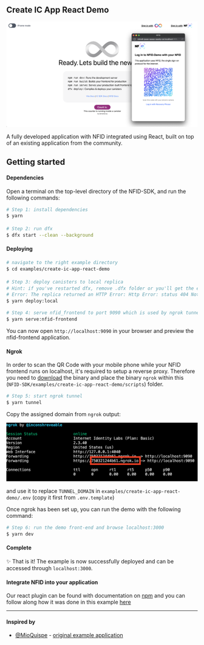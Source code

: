## Create IC App React Demo

<p align="center">
  <img width="600" alt="image" src="docs/images/preview_demo.png">
</p>

A fully developed application with NFID integrated using React, built on top of an existing application from the community.

## Getting started

#### Dependencies

Open a terminal on the top-level directory of the NFID-SDK, and run the following commands:

```bash
# Step 1: install dependencies
$ yarn

# Step 2: run dfx
$ dfx start --clean --background
```

#### Deploying

```bash
# navigate to the right example directory
$ cd examples/create-ic-app-react-demo

# Step 3: deploy canisters to local replica
# Hint: if you've restarted dfx, remove .dfx folder or you'll get the error below
# Error: The replica returned an HTTP Error: Http Error: status 404 Not Found, content type "", content: Requested canister does not exist
$ yarn deploy:local
```

```bash
# Step 4: serve nfid_frontend to port 9090 which is used by ngrok tunnel
$ yarn serve:nfid-frontend
```

You can now open `http://localhost:9090` in your browser and preview the nfid-frontend application.

#### Ngrok

In order to scan the QR Code with your mobile phone while your NFID frontend runs on localhost, it's required to setup a reverse proxy. Therefore you need to [download](https://ngrok.com/download) the binary and place the binary `ngrok` within this (`NFID-SDK/examples/create-ic-app-react-demo/scripts`) folder.

```bash
# Step 5: start ngrok tunnel
$ yarn tunnel
```

Copy the assigned domain from `ngrok` output:

![running ngrok](./running-ngrok.png)

and use it to replace `TUNNEL_DOMAIN` in `examples/create-ic-app-react-demo/.env` (copy it first from `.env.template`)

Once ngrok has been set up, you can run the demo with the following command:

```bash
# Step 6: run the demo front-end and browse localhost:3000
$ yarn dev
```

#### Complete

✨ That is it! The example is now successfully deployed and can be accessed through `localhost:3000`.

#### Integrate NFID into your application
Our react plugin can be found with documentation on [npm](https://www.npmjs.com/package/@identity-labs/react-ic-ii-auth) and you can follow along how it was done in this example [here](src/nfid-integration/Auth.tsx)

---

#### Inspired by

- [@MioQuispe](https://github.com/MioQuispe) - [original example application](https://github.com/MioQuispe/create-ic-app)
